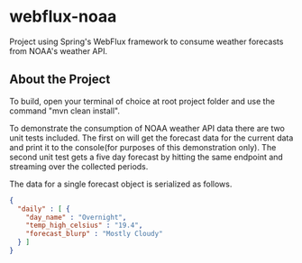 # webflux-noaa
Project using Spring's WebFlux framework to consume weather forecasts from NOAA's weather API.

## About the Project
To build, open your terminal of choice at root project folder and use the command "mvn clean install".

To demonstrate the consumption of NOAA weather API data there are two unit tests included. The first on will get the forecast data for the current data and print it to the console(for purposes of this demonstration only). The second unit test gets a five day forecast by hitting the same endpoint and streaming over the collected periods.

The data for a single forecast object is serialized as follows.
```JSON
{
  "daily" : [ {
    "day_name" : "Overnight",
    "temp_high_celsius" : "19.4",
    "forecast_blurp" : "Mostly Cloudy"
  } ]
}
```